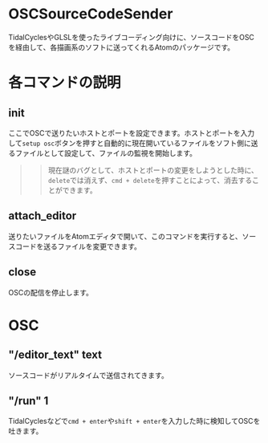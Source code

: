 # OSCSourceCodeSender
TidalCyclesやGLSLを使ったライブコーディング向けに、ソースコードをOSCを経由して、各描画系のソフトに送ってくれるAtomのパッケージです。

# 各コマンドの説明
## init
ここでOSCで送りたいホストとポートを設定できます。ホストとポートを入力して`setup osc`ボタンを押すと自動的に現在開いているファイルをソフト側に送るファイルとして設定して、ファイルの監視を開始します。
>> 現在謎のバグとして、ホストとポートの変更をしようとした時に、`delete`では消えず、`cmd + delete`を押すことによって、消去することができます。
## attach_editor
送りたいファイルをAtomエディタで開いて、このコマンドを実行すると、ソースコードを送るファイルを変更できます。
## close
OSCの配信を停止します。

# OSC
## "/editor_text" text
ソースコードがリアルタイムで送信されてきます。
## "/run" 1
TidalCyclesなどで`cmd + enter`や`shift + enter`を入力した時に検知してOSCを吐きます。

